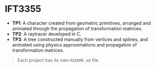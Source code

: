 # IFT3355

- **TP1**: A character created from geometric primitives, arranged and animated through the propagation of transformation matrices.
- **TP2**: A raytracer developed in C.
- **TP3**: A tree constructed manually from vertices and splines, and animated using physics approximations and propagation of transformation matrices.

> Each project has its own `README.md` file.
